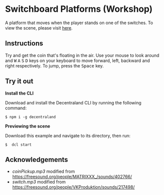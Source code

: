 # Switchboard Platforms (Workshop)

A platform that moves when the player stands on one of the switches. To view the scene, please visit [here](https://switchboard-platforms.vercel.app/).

## Instructions
Try and get the coin that's floating in the air. Use your mouse to look around and <kbd>W</kbd> <kbd>A</kbd> <kbd>S</kbd> <kbd>D</kbd> keys on your keyboard to move forward, left, backward and right respectively. To jump, press the <kbd>Space</kbd> key.

## Try it out

**Install the CLI**

Download and install the Decentraland CLI by running the following command:

```
$ npm i -g decentraland
```

**Previewing the scene**

Download this example and navigate to its directory, then run:

```
$  dcl start
```

## Acknowledgements

- _coinPickup.mp3_ modified from https://freesound.org/people/MATRIXXX_/sounds/402766/ 
- _switch.mp3_ modified from https://freesound.org/people/VKProduktion/sounds/217498/
